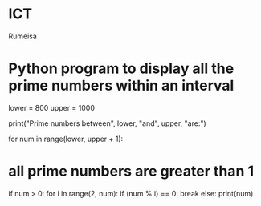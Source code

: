 # ICT
Rumeisa
# Python program to display all the prime numbers within an interval

lower = 800
upper = 1000

print("Prime numbers between", lower, "and", upper, "are:")

for num in range(lower, upper + 1):
   # all prime numbers are greater than 1
   if num > 0:
       for i in range(2, num):
           if (num % i) == 0:
               break
       else:
           print(num)
